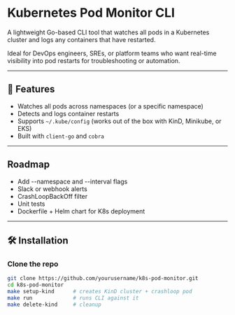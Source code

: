 # Kubernetes Pod Monitor CLI

A lightweight Go-based CLI tool that watches all pods in a Kubernetes cluster and logs any containers that have restarted.

Ideal for DevOps engineers, SREs, or platform teams who want real-time visibility into pod restarts for troubleshooting or automation.

---

## 🚀 Features

- Watches all pods across namespaces (or a specific namespace)
- Detects and logs container restarts
- Supports `~/.kube/config` (works out of the box with KinD, Minikube, or EKS)
- Built with `client-go` and `cobra`

---

 ## Roadmap

- Add --namespace and --interval flags
- Slack or webhook alerts
- CrashLoopBackOff filter
- Unit tests
- Dockerfile + Helm chart for K8s deployment

---

## 🛠️ Installation

### Clone the repo

```bash
git clone https://github.com/yourusername/k8s-pod-monitor.git
cd k8s-pod-monitor
make setup-kind      # creates KinD cluster + crashloop pod
make run             # runs CLI against it
make delete-kind     # cleanup